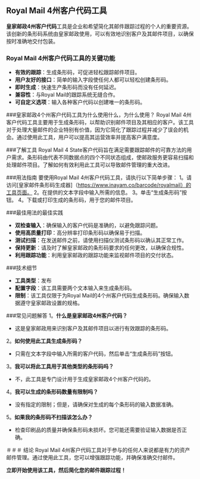 ## Royal Mail 4州客户代码工具

**皇家邮政4州客户代码**工具是企业和希望简化其邮件跟踪过程的个人的重要资源。该创新的条形码系统由皇家邮政使用，可以有效地识别客户及其邮件项目，以确保按时准确地交付包装。

### Royal Mail 4州客户代码工具的关键功能
-  **有效的跟踪**：生成条形码，可促进轻松跟踪邮件项目。
-  **用户友好的接口**：简单的输入字段使任何人都可以轻松创建条形码。
-  **即时生成**：快速生产条形码而没有任何延迟。
-  **兼容性**：与Royal Mail的跟踪系统无缝合作。
-  **可自定义选项**：输入各种客户代码以创建唯一的条形码。

###皇家邮政4个州客户代码工具为什么使用什么，为什么使用？
Royal Mail 4州客户代码工具主要用于生成条形码，以帮助识别邮件项目及其相应的客户。该工具对于处理大量邮件的企业特别有价值，因为它简化了跟踪过程并减少了误会的机会。通过使用此工具，用户可以提高其运营效率并提高客户满意度。

###了解工具
Royal Mail 4 State客户代码旨在满足需要跟踪邮件的可靠方法的用户需求。条形码由代表不同数据点的四个不同状态组成，使邮政服务更容易扫描和处理邮件项目。了解如何有效利用此工具可以导致邮件管理的重大改进。

###用法指南
要使用Royal Mail 4州客户代码工具，请执行以下简单步骤：
1。请访问[皇家邮件条形码生成器]（https://www.inayam.co/barcode/royalmail）的工具页面。
2。在提供的文本字段中输入所需的信息。
3。单击“生成条形码”按钮。
4。下载或打印生成的条形码，用于您的邮件项目。

###最佳用法的最佳实践
-  **双检查输入**：确保输入的客户代码是准确的，以避免跟踪问题。
-  **使用高质量打印**：高分辨率打印条形码以确保易于扫描。
-  **测试扫描**：在发送邮件之前，请使用扫描仪测试条形码以确认其正常工作。
-  **保持更新**：请及时了解皇家邮政的条形码要求的任何更改，以确保合规性。
-  **利用跟踪功能**：利用皇家邮政的跟踪功能来监视邮件项目的交付状态。

###技术细节
-  **工具类型**：发布
-  **配置字段**：该工具需要两个文本输入来生成条形码。
-  **限制**：该工具仅限于为Royal Mail的4个州客户代码生成条形码。确保输入数据遵守皇家邮政设置的规格。

###常见问题解答
1。**什么是皇家邮政4州客户代码？**
- 这是皇家邮政用来识别客户及其邮件项目以进行有效跟踪的条形码。

2。**如何使用此工具生成条形码？**
- 只需在文本字段中输入所需的客户代码，然后单击“生成条形码”按钮。

3。**我可以将此工具用于其他类型的条形码吗？**
- 不，此工具是专门设计用于生成皇家邮政4个州客户代码的。

4。**我可以生成的条形码数量有限制吗？**
- 没有指定的限制；但是，请确保对生成的每个条形码的输入数据准确。

5。**如果我的条形码不扫描该怎么办？**
- 检查印刷品的质量并确保条形码未损坏。您可能还需要验证输入数据是否正确。

＃＃＃ 结论
Royal Mail 4州客户代码工具对于参与的任何人来说都是有力的资产 邮件管理。通过使用此工具，您可以增强跟踪功能，并确保准确交付邮件。

**立即开始使用该工具，然后简化您的邮件跟踪过程！**